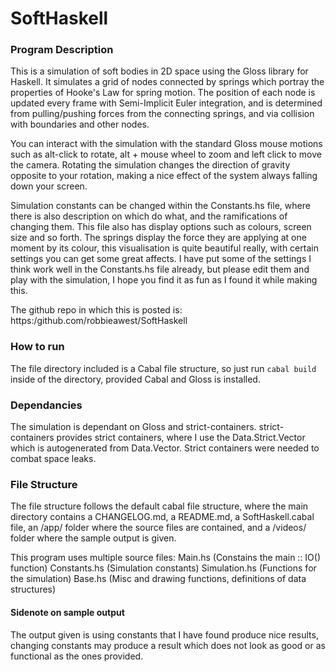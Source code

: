 # SoftHaskell

### Program Description

This is a simulation of soft bodies in 2D space using the Gloss library for Haskell.
It simulates a grid of nodes connected by springs which portray the properties of Hooke's Law for spring motion.
The position of each node is updated every frame with Semi-Implicit Euler integration, and is determined from pulling/pushing forces from the connecting springs, and via collision with boundaries and other nodes.

You can interact with the simulation with the standard Gloss mouse motions such as alt-click to rotate, alt + mouse wheel to zoom and left click to move the camera.
Rotating the simulation changes the direction of gravity opposite to your rotation, making a nice effect of the system always falling down your screen.

Simulation constants can be changed within the Constants.hs file, where there is also description on which do what, and the ramifications of changing them.
This file also has display options such as colours, screen size and so forth.
The springs display the force they are applying at one moment by its colour, this visualisation is quite beautiful really, with certain settings you can get some great affects.
I have put some of the settings I think work well in the Constants.hs file already, but please edit them and play with the simulation, I hope you find it as fun as I found it while making this.

The github repo in which this is posted is:
https:/github.com/robbieawest/SoftHaskell

### How to run

The file directory included is a Cabal file structure, so just run
``cabal build``
inside of the directory, provided Cabal and Gloss is installed.

### Dependancies

The simulation is dependant on Gloss and strict-containers.
strict-containers provides strict containers, where I use the Data.Strict.Vector which is autogenerated from Data.Vector.
Strict containers were needed to combat space leaks.

### File Structure

The file structure follows the default cabal file structure, where the main directory contains a CHANGELOG.md, a README.md, a SoftHaskell.cabal file, an /app/ folder where the source files are contained, and a /videos/ folder where the sample output is given.

This program uses multiple source files:
Main.hs (Constains the main :: IO() function)
Constants.hs (Simulation constants)
Simulation.hs (Functions for the simulation)
Base.hs (Misc and drawing functions, definitions of data structures) 

#### Sidenote on sample output

The output given is using constants that I have found produce nice results, changing constants may produce a result which does not look as good or as functional as the ones provided.




